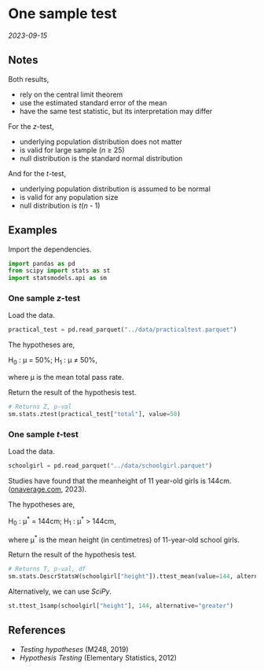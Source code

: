
# One sample test

*2023-09-15*

## Notes

Both results,

- rely on the central limit theorem
- use the estimated standard error of the mean
- have the same test statistic, but its interpretation may differ

For the *z*-test,

- underlying population distribution does not matter
- is valid for large sample (*n* ≥ 25)
- null distribution is the standard normal distribution

And for the *t*-test,

- underlying population distribution is assumed to be normal
- is valid for any population size
- null distribution is *t*(*n* - 1)

## Examples

Import the dependencies.

```python
import pandas as pd
from scipy import stats as st
import statsmodels.api as sm
```

### One sample *z*-test

Load the data.

```python
practical_test = pd.read_parquet("../data/practicaltest.parquet")
```

The hypotheses are,

H<sub>0</sub> : μ = 50%;
H<sub>1</sub> : μ ≠ 50%,

where μ is the mean total pass rate.

Return the result of the hypothesis test.

```python
# Returns Z, p-val
sm.stats.ztest(practical_test["total"], value=50)
```

### One sample *t*-test

Load the data.

```python
schoolgirl = pd.read_parquet("../data/schoolgirl.parquet")
```

Studies have found that the meanheight of 11 year-old girls is 144cm.
([onaverage.com](https://www.onaverage.co.uk/body-averages/average-child-height), 2023).

The hypotheses are,

H<sub>0</sub> : μ<sup>\*</sup> = 144cm;
H<sub>1</sub> : μ<sup>\*</sup> > 144cm,

where μ<sup>*</sup> is the mean height (in centimetres) of 11-year-old school girls.

Return the result of the hypothesis test.

```python
# Returns T, p-val, df
sm.stats.DescrStatsW(schoolgirl["height"]).ttest_mean(value=144, alternative="larger")
```

Alternatively, we can use *SciPy*.

```python
st.ttest_1samp(schoolgirl["height"], 144, alternative="greater")
```

## References

- *Testing hypotheses* (M248, 2019)
- *Hypothesis Testing* (Elementary Statistics, 2012)
